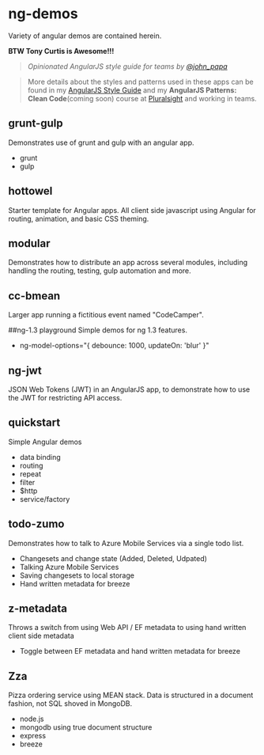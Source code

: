 ng-demos
========
Variety of angular demos are contained herein.

**BTW Tony Curtis is Awesome!!!**

>*Opinionated AngularJS style guide for teams by [@john_papa](//twitter.com/john_papa)*

>More details about the styles and patterns used in these apps can be found in my [AngularJS Style Guide](https://github.com/johnpapa/angularjs-styleguide) and my **AngularJS Patterns: Clean Code**(coming soon) course at [Pluralsight](http://pluralsight.com/training/Authors/Details/john-papa) and working in teams. 


## grunt-gulp
Demonstrates use of grunt and gulp with an angular app.

- grunt
- gulp

## hottowel
Starter template for Angular apps. All client side javascript using Angular for routing, animation, and basic CSS theming.

## modular
Demonstrates how to distribute an app across several modules, including handling the routing, testing, gulp automation and more.

## cc-bmean
Larger app running a fictitious event named "CodeCamper".

##ng-1.3 playground
Simple demos for ng 1.3 features.

- ng-model-options="{ debounce: 1000, updateOn: 'blur' }"

## ng-jwt
JSON Web Tokens (JWT) in an AngularJS app, to demonstrate how to use the JWT for restricting API access.

## quickstart
Simple Angular demos

- data binding
- routing
- repeat
- filter
- $http
- service/factory 

## todo-zumo
Demonstrates how to talk to Azure Mobile Services via a single todo list.

- Changesets and change state (Added, Deleted, Udpated)
- Talking Azure Mobile Services
- Saving changesets to local storage
- Hand written metadata for breeze

## z-metadata
Throws a switch from using Web API / EF metadata to using hand written client side metadata

- Toggle between EF metadata and hand written metadata for breeze

## Zza
Pizza ordering service using MEAN stack. Data is structured in a document fashion, not SQL shoved in MongoDB.

- node.js
- mongodb using true document structure
- express
- breeze


